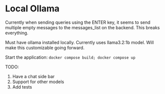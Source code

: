 # Local Ollama

Currently when sending queries using the ENTER key, it seems to send multiple empty messages to the messages_list on the backend. 
This breaks everything.

Must have ollama installed locally. Currently uses llama3.2:1b model. Will make this customizable going forward.

Start the application:
```docker compose build; docker compose up```

TODO:
1. Have a chat side bar
2. Support for other models 
3. Add tests
